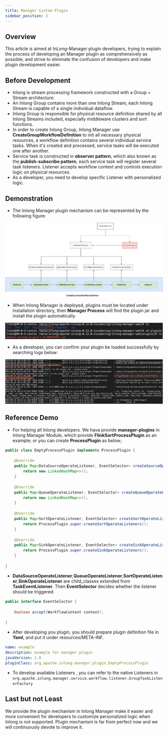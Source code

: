 ```yaml
---
title: Manager Custom Plugin
sidebar_position: 3
---
```

## Overview

This article is aimed at InLong-Manager plugin developers, trying to explain the process of developing an Manager plugin as comprehensively as possible, and strive to eliminate the confusion of developers and make plugin development easier.

## Before Development

- Inlong is stream processing framework constructed with a Group + Stream architecture.
- An Inlong Group contains more than one Inlong Stream, each Inlong Stream is capable of a single individual dataflow.
- Inlong Group is responsible for physical resource definition shared by all Inlong Streams included, especially middleware clusters and sort functions.
- In order to create Inlong Group, Inlong Manager use **CreateGroupWorkflowDefinition** to init all necessary physical resources, a workflow definition contains several individual service tasks. When it's created and processed, service tasks will be executed one after another.
- Service task is constructed in **observer pattern**, which also known as the **publish-subscribe pattern**, each service task will register several task listeners. Listener accepts workflow context and controls execution logic on physical resources.
- As a developer, you need to develop specific Listener with personalized logic.

## Demonstration

- The Inlong Manager plugin mechanism can be represented by the following figure:

![](img/Inlong_Plugin.png)

- When Inlong Manager is deployed, plugins must be located under installation directory, then **Manager Process** will find the plugin jar and install the plugin automatically.

![](img/Plugin_Location.png)

- As a developer, you can confirm your plugin be loaded successfully by searching logs below:

![](img/Plugin_Log.png)

## Reference Demo

- For helping all Inlong developers. We hava provide **manager-plugins** in Inlong Manager Module, which provide **FlinkSortProcessPlugin** as an example; or you can create **ProcessPlugin** as below;

```java
public class EmptyProcessPlugin implements ProcessPlugin {

    @Override
    public Map<DataSourceOperateListener, EventSelector> createSourceOperateListeners() {
        return new LinkedHashMap<>();
    }

    @Override
    public Map<QueueOperateListener, EventSelector> createQueueOperateListeners() {
        return new LinkedHashMap<>();
    }

    @Override
    public Map<SortOperateListener, EventSelector> createSortOperateListeners() {
        return ProcessPlugin.super.createSortOperateListeners();
    }

    @Override
    public Map<SinkOperateListener, EventSelector> createSinkOperateListeners() {
        return ProcessPlugin.super.createSinkOperateListeners();
    }

}
```

- **DataSourceOperateListener**,**QueueOperateListener**,**SortOperateListener**,**SinkOperateListener** are child_classes extended from **TaskEventListener**. Then **EventSelector** decides whether the listener should be triggered.

```java
public interface EventSelector {

    boolean accept(WorkflowContext context);

}
```

- After developing you plugin, you should prepare plugin definition file in **Yaml**, and put it under resources/META-INF.

```yaml
name: example
description: example for manager plugin
javaVersion: 1.8
pluginClass: org.apache.inlong.manager.plugin.EmptyProcessPlugin
```

- To develop available Listeners , you can refer to the native Listeners in `org.apache.inlong.manager.service.workflow.listener.GroupTaskListenerFactory`

## Last but not Least

We provide the plugin mechanism in Inlong Manager make it easier and more convenient for developers to customize personalized logic when Inlong is not supported.
Plugin mechanism is far from perfect now and we will continuously devote to improve it.